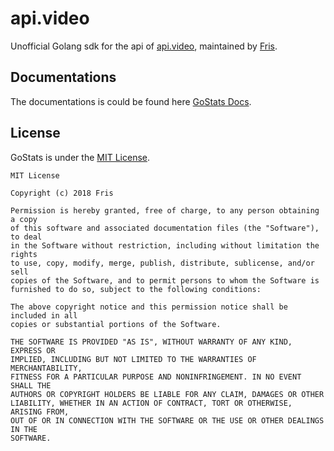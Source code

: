 # api.video
 Unofficial Golang sdk for the api of [api.video](https://api.video), maintained by [Fris](https://twitter.com/OGFris).

## Documentations
 The documentations is could be found here [GoStats Docs](https://godoc.org/github.com/OGFris/api.video).

## License
 GoStats is under the [MIT License](https://github.com/OGFris/api.video/blob/master/LICENSE).

    MIT License

    Copyright (c) 2018 Fris

    Permission is hereby granted, free of charge, to any person obtaining a copy
    of this software and associated documentation files (the "Software"), to deal
    in the Software without restriction, including without limitation the rights
    to use, copy, modify, merge, publish, distribute, sublicense, and/or sell
    copies of the Software, and to permit persons to whom the Software is
    furnished to do so, subject to the following conditions:
 
    The above copyright notice and this permission notice shall be included in all
    copies or substantial portions of the Software.
    
    THE SOFTWARE IS PROVIDED "AS IS", WITHOUT WARRANTY OF ANY KIND, EXPRESS OR
    IMPLIED, INCLUDING BUT NOT LIMITED TO THE WARRANTIES OF MERCHANTABILITY,
    FITNESS FOR A PARTICULAR PURPOSE AND NONINFRINGEMENT. IN NO EVENT SHALL THE
    AUTHORS OR COPYRIGHT HOLDERS BE LIABLE FOR ANY CLAIM, DAMAGES OR OTHER
    LIABILITY, WHETHER IN AN ACTION OF CONTRACT, TORT OR OTHERWISE, ARISING FROM,
    OUT OF OR IN CONNECTION WITH THE SOFTWARE OR THE USE OR OTHER DEALINGS IN THE
    SOFTWARE.
